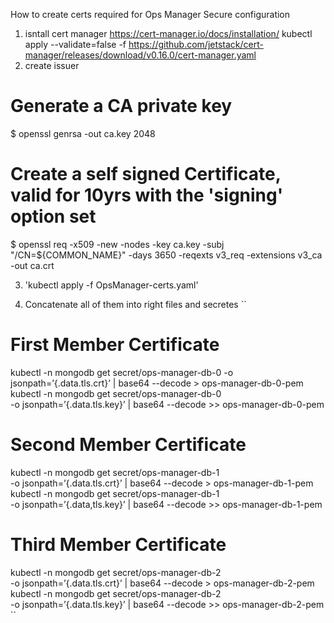 How to create certs required for Ops Manager Secure configuration

1. isntall cert manager https://cert-manager.io/docs/installation/
kubectl apply --validate=false -f https://github.com/jetstack/cert-manager/releases/download/v0.16.0/cert-manager.yaml
2. create issuer
# Generate a CA private key
$ openssl genrsa -out ca.key 2048

# Create a self signed Certificate, valid for 10yrs with the 'signing' option set
$ openssl req -x509 -new -nodes -key ca.key -subj "/CN=${COMMON_NAME}" -days 3650 -reqexts v3_req -extensions v3_ca -out ca.crt


3. 'kubectl apply -f OpsManager-certs.yaml'

4. Concatenate all of them into right files and secretes
``
# First Member Certificate
kubectl -n mongodb get secret/ops-manager-db-0 -o jsonpath=’{.data.tls\.crt}’ | base64 --decode > ops-manager-db-0-pem
kubectl -n mongodb get secret/ops-manager-db-0 \
  -o jsonpath=’{.data.tls\.key}’ | base64 --decode >> ops-manager-db-0-pem

# Second Member Certificate
kubectl -n mongodb get secret/ops-manager-db-1 \
  -o jsonpath=’{.data.tls\.crt}’ | base64 --decode > ops-manager-db-1-pem
kubectl -n mongodb get secret/ops-manager-db-1 \
  -o jsonpath=’{.data,tls\.key}’ | base64 --decode >> ops-manager-db-1-pem

# Third Member Certificate
kubectl -n mongodb get secret/ops-manager-db-2 \
  -o jsonpath=’{.data.tls\.crt}’ | base64 --decode > ops-manager-db-2-pem
kubectl -n mongodb get secret/ops-manager-db-2 \
  -o jsonpath=’{.data.tls\.key}’ | base64 --decode >> ops-manager-db-2-pem
``